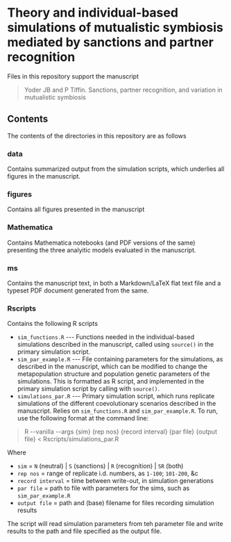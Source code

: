Theory and individual-based simulations of mutualistic symbiosis mediated by sanctions and partner recognition
==============================================================================================================

Files in this repository support the manuscript 

> Yoder JB and P Tiffin. Sanctions, partner recognition, and variation in mutualistic symbiosis

Contents
--------

The contents of the directories in this repository are as follows

### data

Contains summarized output from the simulation scripts, which underlies all figures in the manuscript.

### figures

Contains all figures presented in the manuscript

### Mathematica

Contains Mathematica notebooks (and PDF versions of the same) presenting the three analyitic models evaluated in the manuscript.

### ms

Contains the manuscript text, in both a Markdown/LaTeX flat text file and a typeset PDF document generated from the same.

### Rscripts

Contains the following R scripts

- `sim_functions.R` --- Functions needed in the individual-based simulations described in the manuscript, called using `source()` in the primary simulation script.
- `sim_par_example.R` --- File containing parameters for the simulations, as described in the manuscript, which can be modified to change the metapopulation structure and population genetic parameters of the simulations. This is formatted as R script, and implemented in the primary simulation script by calling with `source()`.
- `simulations_par.R` --- Primary simulation script, which runs replicate simulations of the different coevolutionary scenarios described in the manuscript. Relies on `sim_functions.R` and `sim_par_example.R`. To run, use the following format at the command line:

> R --vanilla --args {sim} {rep nos} {record interval} {par file} {output file} < Rscripts/simulations_par.R

Where 

- `sim` = `N` (neutral) | `S` (sanctions) | `R` (recognition) | `SR` (both)
- `rep nos` = range of replicate i.d. numbers, as `1-100`; `101-200`, &c
- `record interval` = time between write-out, in simulation generations
- `par file` = path to file with parameters for the sims, such as `sim_par_example.R`
- `output file` = path and (base) filename for files recording simulation results

The script will read simulation parameters from teh parameter file and write results to the path and file specified as the output file. 

